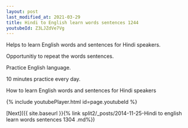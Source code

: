 ```yaml
---
layout: post
last_modified_at: 2021-03-29
title: Hindi to English learn words sentences 1244 
youtubeId: Z3LJZdVe7Vg
---
```

 
 
Helps to learn English words and sentences for Hindi speakers.

Opportunitiy to repeat the words sentences. 

Practice English language. 
 
10 minutes practice every day. 
 
How to learn English words and sentences for Hindi speakers 
 
{% include youtubePlayer.html id=page.youtubeId %}
 
 
[Next]({{ site.baseurl }}{% link  split2/_posts/2014-11-25-Hindi to english learn words sentences 1304 .md%})
 
